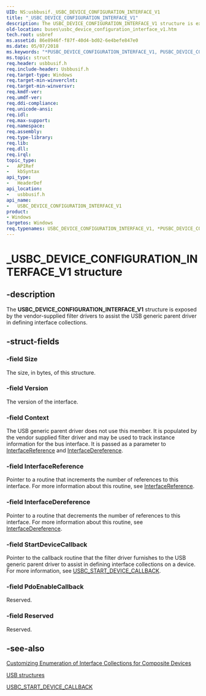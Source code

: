 ```yaml
---
UID: NS:usbbusif._USBC_DEVICE_CONFIGURATION_INTERFACE_V1
title: "_USBC_DEVICE_CONFIGURATION_INTERFACE_V1"
description: The USBC_DEVICE_CONFIGURATION_INTERFACE_V1 structure is exposed by the vendor-supplied filter drivers to assist the USB generic parent driver in defining interface collections.
old-location: buses\usbc_device_configuration_interface_v1.htm
tech.root: usbref
ms.assetid: 86e8946f-f87f-40d4-bd02-6e4befe847e0
ms.date: 05/07/2018
ms.keywords: "*PUSBC_DEVICE_CONFIGURATION_INTERFACE_V1, PUSBC_DEVICE_CONFIGURATION_INTERFACE_V1, PUSBC_DEVICE_CONFIGURATION_INTERFACE_V1 structure pointer [Buses], USBC_DEVICE_CONFIGURATION_INTERFACE_V1, USBC_DEVICE_CONFIGURATION_INTERFACE_V1 structure [Buses], _USBC_DEVICE_CONFIGURATION_INTERFACE_V1, buses.usbc_device_configuration_interface_v1, usbbusif/PUSBC_DEVICE_CONFIGURATION_INTERFACE_V1, usbbusif/USBC_DEVICE_CONFIGURATION_INTERFACE_V1, usbinterKR_f3f8ee06-a861-4787-a611-766308347395.xml"
ms.topic: struct
req.header: usbbusif.h
req.include-header: Usbbusif.h
req.target-type: Windows
req.target-min-winverclnt: 
req.target-min-winversvr: 
req.kmdf-ver: 
req.umdf-ver: 
req.ddi-compliance: 
req.unicode-ansi: 
req.idl: 
req.max-support: 
req.namespace: 
req.assembly: 
req.type-library: 
req.lib: 
req.dll: 
req.irql: 
topic_type:
-	APIRef
-	kbSyntax
api_type:
-	HeaderDef
api_location:
-	usbbusif.h
api_name:
-	USBC_DEVICE_CONFIGURATION_INTERFACE_V1
product:
- Windows
targetos: Windows
req.typenames: USBC_DEVICE_CONFIGURATION_INTERFACE_V1, *PUSBC_DEVICE_CONFIGURATION_INTERFACE_V1
---
```


# _USBC_DEVICE_CONFIGURATION_INTERFACE_V1 structure


## -description


The <b>USBC_DEVICE_CONFIGURATION_INTERFACE_V1</b> structure is exposed by the vendor-supplied filter drivers to assist the USB generic parent driver in defining interface collections.


## -struct-fields




### -field Size

The size, in bytes, of this structure.


### -field Version

The version of the interface.


### -field Context

The USB generic parent driver does not use this member. It is populated by the vendor supplied filter driver and may be used to track instance information for the bus interface. It is passed as a parameter to <a href="https://msdn.microsoft.com/library/windows/hardware/ff547833">InterfaceReference</a> and <a href="https://msdn.microsoft.com/library/windows/hardware/ff547829">InterfaceDereference</a>. 


### -field InterfaceReference

Pointer to a routine that increments the number of references to this interface. For more information about this routine, see <a href="https://msdn.microsoft.com/library/windows/hardware/ff547833">InterfaceReference</a>. 


### -field InterfaceDereference

Pointer to a routine that decrements the number of references to this interface. For more information about this routine, see <a href="https://msdn.microsoft.com/library/windows/hardware/ff547829">InterfaceDereference</a>. 


### -field StartDeviceCallback

Pointer to the callback routine that the filter driver furnishes to the USB generic parent driver to assist in defining interface collections on a device. For more information, see <a href="https://msdn.microsoft.com/library/windows/hardware/ff539007">USBC_START_DEVICE_CALLBACK</a>.


### -field PdoEnableCallback

Reserved.


### -field Reserved

Reserved.


## -see-also




<a href="https://msdn.microsoft.com/3cf4e9f2-ea33-491f-94af-62d2afacc899">Customizing Enumeration of Interface Collections for Composite Devices</a>



<a href="https://msdn.microsoft.com/library/windows/hardware/ff540160">USB structures</a>



<a href="https://msdn.microsoft.com/library/windows/hardware/ff539007">USBC_START_DEVICE_CALLBACK</a>
 

 

